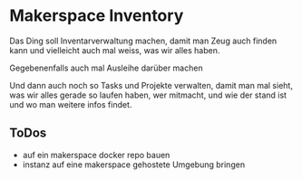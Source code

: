 # Makerspace Inventory

Das Ding soll Inventarverwaltung machen, damit man Zeug auch finden kann und vielleicht auch mal weiss, was wir alles haben.

Gegebenenfalls auch mal Ausleihe darüber machen

Und dann auch noch so Tasks und Projekte verwalten, damit man mal sieht, was wir alles gerade so laufen haben, wer mitmacht, und wie der stand ist und wo man weitere infos findet.



## ToDos

- auf ein makerspace docker repo bauen
- instanz auf eine makerspace gehostete Umgebung bringen
